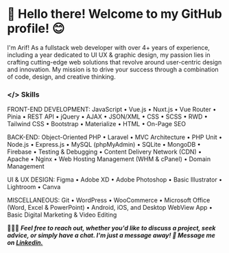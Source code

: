 # 👋 Hello there! Welcome to my GitHub profile! 😊
I'm Arif! As a fullstack web developer with over 4+ years of experience, including a year dedicated to UI UX & graphic design, my passion lies in crafting cutting-edge web solutions that revolve around user-centric design and innovation. My mission is to drive your success through a combination of code, design, and creative thinking.
 

### **</> Skills**
FRONT-END DEVELOPMENT: JavaScript • Vue.js • Nuxt.js • Vue Router • Pinia • REST API • jQuery • AJAX • JSON/XML • CSS • SCSS • RWD • Tailwind CSS • Bootstrap • Materialize • HTML • On-Page SEO

BACK-END: Object-Oriented PHP • Laravel • MVC Architecture • PHP Unit • Node.js • Express.js • MySQL (phpMyAdmin) • SQLite • MongoDB • Firebase • Testing & Debugging • Content Delivery Network (CDN) • Apache • Nginx • Web Hosting Management (WHM & cPanel) • Domain Management

UI & UX DESIGN: Figma • Adobe XD • Adobe Photoshop • Basic Illustrator • Lightroom • Canva

MISCELLANEOUS: Git • WordPress • WooCommerce • Microsoft Office (Word, Excel & PowerPoint) • Android, iOS, and Desktop WebView App • Basic Digital Marketing & Video Editing


👩🏾‍💻 ***Feel free to reach out, whether you'd like to discuss a project, seek advice, or simply have a chat. I'm just a message away!
💬 Message me on [Linkedin.](https://www.linkedin.com/in/akash-ooo/)***
